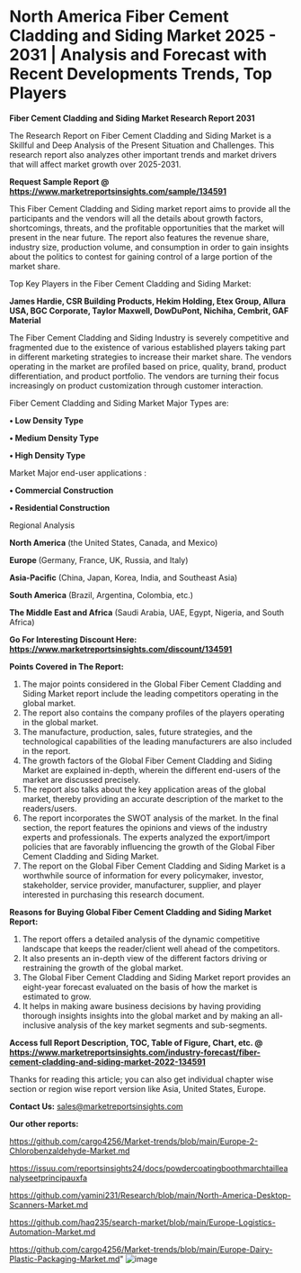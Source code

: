 # North America Fiber Cement Cladding and Siding Market 2025 - 2031 | Analysis and Forecast with Recent Developments Trends, Top Players

<strong>Fiber Cement Cladding and Siding Market Research Report 2031</strong>

The Research Report on Fiber Cement Cladding and Siding Market is a Skillful and Deep Analysis of the Present Situation and Challenges. This research report also analyzes other important trends and market drivers that will affect market growth over 2025-2031.

<strong>Request Sample Report @ <a href=https://www.marketreportsinsights.com/sample/134591>https://www.marketreportsinsights.com/sample/134591</a></strong>

This Fiber Cement Cladding and Siding market report aims to provide all the participants and the vendors will all the details about growth factors, shortcomings, threats, and the profitable opportunities that the market will present in the near future. The report also features the revenue share, industry size, production volume, and consumption in order to gain insights about the politics to contest for gaining control of a large portion of the market share.

Top Key Players in the Fiber Cement Cladding and Siding Market:

<strong>James Hardie, CSR Building Products, Hekim Holding, Etex Group, Allura USA, BGC Corporate, Taylor Maxwell, DowDuPont, Nichiha, Cembrit, GAF Material</strong>

The Fiber Cement Cladding and Siding Industry is severely competitive and fragmented due to the existence of various established players taking part in different marketing strategies to increase their market share. The vendors operating in the market are profiled based on price, quality, brand, product differentiation, and product portfolio. The vendors are turning their focus increasingly on product customization through customer interaction.

Fiber Cement Cladding and Siding Market Major Types are:

<strong>• Low Density Type

• Medium Density Type

• High Density Type</strong>

Market Major end-user applications :

<strong>• Commercial Construction

• Residential Construction</strong>

Regional Analysis

</u><strong><b>North America</b></strong> (the United States, Canada, and Mexico)

<strong><b>Europe </b></strong>(Germany, France, UK, Russia, and Italy)

<strong><b>Asia-Pacific</b></strong> (China, Japan, Korea, India, and Southeast Asia)

<strong><b>South America</b></strong> (Brazil, Argentina, Colombia, etc.)

<strong><b>The Middle East and Africa</b></strong> (Saudi Arabia, UAE, Egypt, Nigeria, and South Africa)

<strong>Go For Interesting Discount Here: <a href=https://www.marketreportsinsights.com/discount/134591>https://www.marketreportsinsights.com/discount/134591</a></strong>

<strong>Points Covered in The Report:</strong>
<ol>
  <li>The major points considered in the Global Fiber Cement Cladding and Siding Market report include the leading competitors operating in the global market.</li>
  <li>The report also contains the company profiles of the players operating in the global market.</li>
  <li>The manufacture, production, sales, future strategies, and the technological capabilities of the leading manufacturers are also included in the report.</li>
  <li>The growth factors of the Global Fiber Cement Cladding and Siding Market are explained in-depth, wherein the different end-users of the market are discussed precisely.</li>
  <li>The report also talks about the key application areas of the global market, thereby providing an accurate description of the market to the readers/users.</li>
  <li>The report incorporates the SWOT analysis of the market. In the final section, the report features the opinions and views of the industry experts and professionals. The experts analyzed the export/import policies that are favorably influencing the growth of the Global Fiber Cement Cladding and Siding Market.</li>
  <li>The report on the Global Fiber Cement Cladding and Siding Market is a worthwhile source of information for every policymaker, investor, stakeholder, service provider, manufacturer, supplier, and player interested in purchasing this research document.</li>
</ol>
<strong>Reasons for Buying Global Fiber Cement Cladding and Siding Market Report:</strong>

<ol>
  <li>The report offers a detailed analysis of the dynamic competitive landscape that keeps the reader/client well ahead of the competitors.</li>
  <li>It also presents an in-depth view of the different factors driving or restraining the growth of the global market.</li>
  <li>The Global Fiber Cement Cladding and Siding Market report provides an eight-year forecast evaluated on the basis of how the market is estimated to grow.</li>
  <li>It helps in making aware business decisions by having providing thorough insights insights into the global market and by making an all-inclusive analysis of the key market segments and sub-segments.</li>
</ol>
<strong>Access full Report Description, TOC, Table of Figure, Chart, etc. @ <a href=https://www.marketreportsinsights.com/industry-forecast/fiber-cement-cladding-and-siding-market-2022-134591>https://www.marketreportsinsights.com/industry-forecast/fiber-cement-cladding-and-siding-market-2022-134591</a></strong>


Thanks for reading this article; you can also get individual chapter wise section or region wise report version like Asia, United States, Europe.

<strong>Contact Us:</strong>
sales@marketreportsinsights.com

<strong>Our other reports:</strong>

<a href=https://github.com/cargo4256/Market-trends/blob/main/Europe-2-Chlorobenzaldehyde-Market.md>https://github.com/cargo4256/Market-trends/blob/main/Europe-2-Chlorobenzaldehyde-Market.md</a>

<a href=https://issuu.com/reportsinsights24/docs/powdercoatingboothmarchtailleanalyseetprincipauxfa>https://issuu.com/reportsinsights24/docs/powdercoatingboothmarchtailleanalyseetprincipauxfa</a>

<a href=https://github.com/yamini231/Research/blob/main/North-America-Desktop-Scanners-Market.md>https://github.com/yamini231/Research/blob/main/North-America-Desktop-Scanners-Market.md</a>

<a href=https://github.com/haq235/search-market/blob/main/Europe-Logistics-Automation-Market.md>https://github.com/haq235/search-market/blob/main/Europe-Logistics-Automation-Market.md</a>

<a href=https://github.com/cargo4256/Market-trends/blob/main/Europe-Dairy-Plastic-Packaging-Market.md>https://github.com/cargo4256/Market-trends/blob/main/Europe-Dairy-Plastic-Packaging-Market.md</a>"
![image](https://github.com/user-attachments/assets/e1caf0f8-1ffe-4115-998e-a973d5e6562a)
